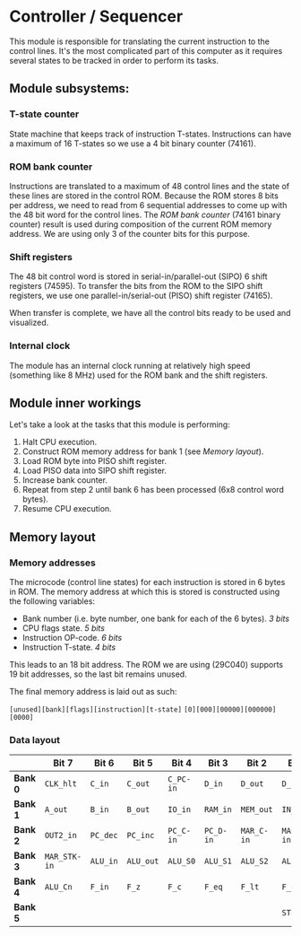 # Controller / Sequencer

This module is responsible for translating the current instruction to the control lines.
It's the most complicated part of this computer as it requires several states to be tracked in order to perform its tasks.

## Module subsystems:

### T-state counter
State machine that keeps track of instruction T-states. Instructions can have a maximum of 16 T-states so we use a 4 bit binary counter (74161).

### ROM bank counter
Instructions are translated to a maximum of 48 control lines and the state of these lines are stored in the control ROM. Because the ROM stores 8 bits per address, we need to read from 6 sequential addresses to come up with the 48 bit word for the control lines.
The _ROM bank counter_ (74161 binary counter) result is used during composition of the current ROM memory address. We are using only 3 of the counter bits for this purpose.

### Shift registers

The 48 bit control word is stored in serial-in/parallel-out (SIPO) 6 shift registers (74595). To transfer the bits from the ROM to the SIPO shift registers, we use one parallel-in/serial-out (PISO) shift register (74165).

When transfer is complete, we have all the control bits ready to be used and visualized.

### Internal clock

The module has an internal clock running at relatively high speed (something like 8 MHz)  used for the ROM bank and the shift registers.

## Module inner workings

Let's take a look at the tasks that this module is performing:

1. Halt CPU execution.
2. Construct ROM memory address for bank 1 (see _Memory layout_).
3. Load ROM byte into PISO shift register.
4. Load PISO data into SIPO shift register.
5. Increase bank counter.
6. Repeat from step 2 until bank 6 has been processed (6x8 control word bytes).
7. Resume CPU execution.

## Memory layout

### Memory addresses

The microcode (control line states) for each instruction is stored in 6 bytes in ROM.
The memory address at which this is stored is constructed using the following variables:

- Bank number (i.e. byte number, one bank for each of the 6 bytes).
  *3 bits*
- CPU flags state.
  *5 bits*
- Instruction OP-code.
  *6 bits*
- Instruction T-state.
  *4 bits*

This leads to an 18 bit address. The ROM we are using (29C040) supports 19 bit addresses, so the last bit remains unused. 

The final memory address is laid out as such:

`[unused][bank][flags][instruction][t-state]`
`[0][000][00000][000000][0000]`

### Data layout

|            | **Bit 7**    | **Bit 6** | **Bit 5** | **Bit 4** | **Bit 3** | **Bit 2**  | **Bit 1**  | **Bit 0**   |
| ---------- | ------------ | --------- | --------- | --------- | --------- | ---------- | ---------- | ----------- |
| **Bank 0** | `CLK_hlt`    | `C_in`    | `C_out`   | `C_PC-in` | `D_in`    | `D_out`    | `D_PC-in`  | `A_in`      |
| **Bank 1** | `A_out`      | `B_in`    | `B_out`   | `IO_in`   | `RAM_in`  | `MEM_out`  | `IN_out`   | `OUT1_in`   |
| **Bank 2** | `OUT2_in`    | `PC_dec`  | `PC_inc`  | `PC_C-in` | `PC_D-in` | `MAR_C-in` | `MAR_D-in` | `MAR_PC-in` |
| **Bank 3** | `MAR_STK-in` | `ALU_in`  | `ALU_out` | `ALU_S0`  | `ALU_S1`  | `ALU_S2`   | `ALU_S3`   | `ALU_M`     |
| **Bank 4** | `ALU_Cn`     | `F_in`    | `F_z`     | `F_c`     | `F_eq`    | `F_lt`     | `F_gt`     | `SEQ_res`   |
| **Bank 5** |              |           |           |           |           |            | `STK_dec`  | `STK_inc`   |

